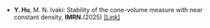 - <strong>Y. Hu</strong>, M. N. Ivaki: Stability of the cone-volume measure with near constant density, <strong>IMRN.</strong>(2025) [[Link]](https://doi.org/10.1093/imrn/rnaf062)



